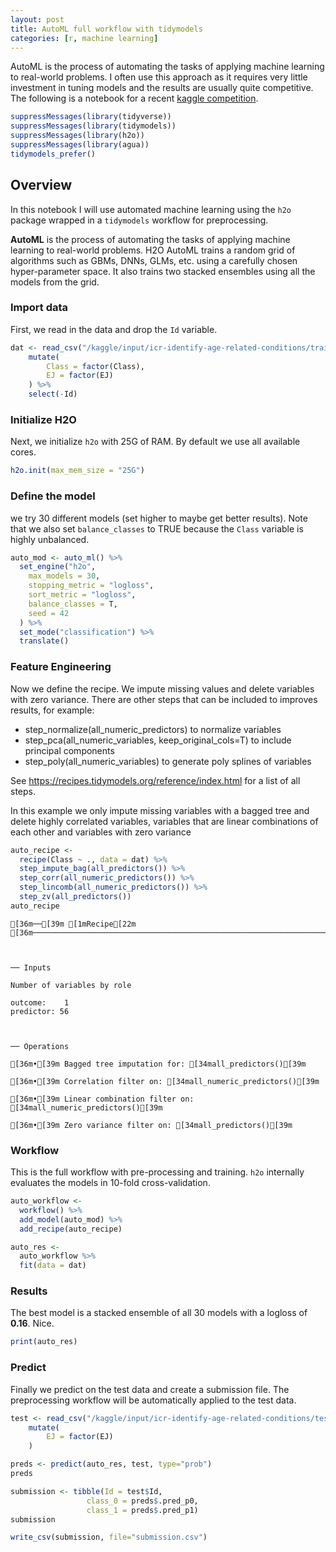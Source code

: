 ```yaml
---
layout: post
title: AutoML full workflow with tidymodels
categories: [r, machine learning]
---
```


AutoML is the process of automating the tasks of applying machine learning to real-world problems. I often use this approach as it requires very little investment in tuning models and the results are usually quite competitive.
The following is a notebook for a recent [kaggle competition](https://www.kaggle.com/code/christph/automl-full-workflow).


```R
suppressMessages(library(tidyverse))
suppressMessages(library(tidymodels))
suppressMessages(library(h2o))
suppressMessages(library(agua))
tidymodels_prefer()
```

## Overview
In this notebook I will use automated machine learning using the `h2o` package wrapped in a `tidymodels` workflow for preprocessing.

__AutoML__ is the process of automating the tasks of applying machine learning to real-world problems.
H2O AutoML trains a random grid of algorithms such as GBMs, DNNs, GLMs, etc. using a carefully chosen hyper-parameter space. It also trains two stacked ensembles using all the models from the grid.

### Import data
First, we read in the data and drop the `Id` variable.


```R
dat <- read_csv("/kaggle/input/icr-identify-age-related-conditions/train.csv") %>%
    mutate(
        Class = factor(Class),
        EJ = factor(EJ)
    ) %>%
    select(-Id)
```

### Initialize H2O
Next, we initialize `h2o` with 25G of RAM. By default we use all available cores.


```R
h2o.init(max_mem_size = "25G")
```

### Define the model
we try 30 different models (set higher to maybe get better results).
Note that we also set `balance_classes` to TRUE because the `Class` variable is highly unbalanced.


```R
auto_mod <- auto_ml() %>%
  set_engine("h2o",
    max_models = 30,
    stopping_metric = "logloss",
    sort_metric = "logloss",
    balance_classes = T,
    seed = 42
  ) %>%
  set_mode("classification") %>%
  translate()
```

### Feature Engineering
Now we define the recipe. We impute missing values and delete variables with zero variance.
There are other steps that can be included to improves results, for example:
* step_normalize(all_numeric_predictors) to normalize variables
* step_pca(all_numeric_variables, keep_original_cols=T) to include principal components
* step_poly(all_numeric_variables) to generate poly splines of variables

See https://recipes.tidymodels.org/reference/index.html for a list of all steps.

In this example we only impute missing variables with a bagged tree and delete highly correlated variables, variables that are linear combinations of each other and variables with zero variance


```R
auto_recipe <-
  recipe(Class ~ ., data = dat) %>%
  step_impute_bag(all_predictors()) %>%
  step_corr(all_numeric_predictors()) %>%
  step_lincomb(all_numeric_predictors()) %>%
  step_zv(all_predictors()) 
auto_recipe
```

    [36m──[39m [1mRecipe[22m [36m──────────────────────────────────────────────────────────────────────[39m
    
    
    
    ── Inputs 
    
    Number of variables by role
    
    outcome:    1
    predictor: 56
    
    
    
    ── Operations 
    
    [36m•[39m Bagged tree imputation for: [34mall_predictors()[39m
    
    [36m•[39m Correlation filter on: [34mall_numeric_predictors()[39m
    
    [36m•[39m Linear combination filter on: [34mall_numeric_predictors()[39m
    
    [36m•[39m Zero variance filter on: [34mall_predictors()[39m



### Workflow
This is the full workflow with pre-processing and training. `h2o`
internally evaluates the models in 10-fold cross-validation.


```R
auto_workflow <-
  workflow() %>%
  add_model(auto_mod) %>%
  add_recipe(auto_recipe)

auto_res <-
  auto_workflow %>%
  fit(data = dat)
```

### Results
The best model is a stacked ensemble of all 30 models with a logloss of __0.16__. Nice.


```R
print(auto_res)
```

### Predict
Finally we predict on the test data and create a submission file. The preprocessing workflow will be automatically applied to the test data.


```R
test <- read_csv("/kaggle/input/icr-identify-age-related-conditions/test.csv") %>%
    mutate(
        EJ = factor(EJ)
    )
```


```R
preds <- predict(auto_res, test, type="prob")
preds
```


```R
submission <- tibble(Id = test$Id,
                 class_0 = preds$.pred_p0,
                 class_1 = preds$.pred_p1)
submission
```


```R
write_csv(submission, file="submission.csv")
```
